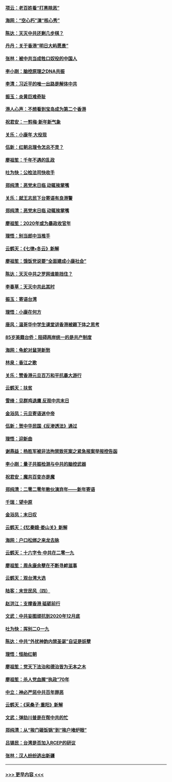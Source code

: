 #### [项云：老百姓看“打黑除恶”](../pages/nsc993/n11785398.md?t=01120011) 
#### [海网：“空心朽”演“核心秀”](../pages/nsc993/n11783874.md?t=01120011) 
#### [陈达：天灭中共还剩几步棋？](../pages/nsc993/n11783719.md?t=01120011) 
#### [丹丹：关于香港“明日大屿愿景”](../pages/nsc993/n11783273.md?t=01120011) 
#### [张林：被中共当成牲口奴役的中国人](../pages/nsc993/n11782397.md?t=01120011) 
#### [李小刚：脑控原理之DNA共振](../pages/nsc993/n11780962.md?t=01120011) 
#### [李清：习近平的唯一出路是解体中共](../pages/nsc993/n11780866.md?t=01120011) 
#### [振玉：炎黄巨难奇耻](../pages/nsc993/n11779632.md?t=01120011) 
#### [港人心声：不想看到宝岛成为第二个香港](../pages/nsc993/n11778817.md?t=01120011) 
#### [祝君安：一剪梅‧新年新气象](../pages/nsc993/n11776340.md?t=01120011) 
#### [关乐：小康年 大役现](../pages/nsc993/n11774213.md?t=01120011) 
#### [伍新：红朝总理令怎总不灵？](../pages/nsc993/n11770813.md?t=01120011) 
#### [廖祖笙：千年不遇的乱政](../pages/nsc993/n11770373.md?t=01120011) 
#### [吐为快：公检法司快收手](../pages/nsc993/n11770359.md?t=01120011) 
#### [郑纯清：恶党末日临 动辄挨掌嘴](../pages/nsc993/n11769912.md?t=01120011) 
#### [关乐：就王志民下台寄语有良港警](../pages/nsc993/n11769903.md?t=01120011) 
#### [郑纯清：恶党末日临 动辄挨掌嘴](../pages/nsc993/n11769356.md?t=01120011) 
#### [廖祖笙：2020年或为暴政收官年](../pages/nsc993/n11768216.md?t=01120011) 
#### [理悟：别当郎中当推手](../pages/nsc993/n11768243.md?t=01120011) 
#### [云鹤天：《七律▪冬云》新解](../pages/nsc993/n11768204.md?t=01120011) 
#### [廖祖笙：饿饭党说要“全面建成小康社会”](../pages/nsc993/n11767482.md?t=01120011) 
#### [陈达：天灭中共之罗网谁能挡住？](../pages/nsc993/n11767465.md?t=01120011) 
#### [李春草：天灭中共此其时](../pages/nsc993/n11767452.md?t=01120011) 
#### [振玉：寄语台湾](../pages/nsc993/n11767432.md?t=01120011) 
#### [理悟：小康在何方](../pages/nsc993/n11767394.md?t=01120011) 
#### [唐风：温哥华中学生课堂讲香港被踢下体之思考](../pages/nsc993/n11766848.md?t=01120011) 
#### [85岁美籍台侨：阻碍两岸统一的是共产制度](../pages/nsc993/n11765043.md?t=01120011) 
#### [海网：龟蛇对鼠哭新愁](../pages/nsc993/n11764895.md?t=01120011) 
#### [林泉：香江之歌](../pages/nsc993/n11764415.md?t=01120011) 
#### [关乐：赞香港元旦百万和平抗暴大游行](../pages/nsc993/n11764382.md?t=01120011) 
#### [云鹤天：扶贫](../pages/nsc993/n11764245.md?t=01120011) 
#### [雪绮：见群鸡退鹰  反观中共末日](../pages/nsc993/n11762112.md?t=01120011) 
#### [金浴凤：元旦寄语迷中帝](../pages/nsc993/n11761788.md?t=01120011) 
#### [伍新：贺中华民国《反渗透法》通过](../pages/nsc993/n11761994.md?t=01120011) 
#### [理悟：迎新曲](../pages/nsc993/n11761152.md?t=01120011) 
#### [谢燕益：杨胜军被非法拘禁致死案之紧急报案举报控告函](../pages/nsc993/n11756134.md?t=01120011) 
#### [李小刚：量子共振检测与中共的脑控武器](../pages/nsc993/n11754518.md?t=01120011) 
#### [祝君安：魔共百变亦是魔](../pages/nsc993/n11754469.md?t=01120011) 
#### [郑纯清：二零二零年散伙演弃年——新年寄语](../pages/nsc993/n11754195.md?t=01120011) 
#### [千瑞：望中原](../pages/nsc993/n11754159.md?t=01120011) 
#### [金浴凤：末日叹](../pages/nsc993/n11752359.md?t=01120011) 
#### [云鹤天：《忆秦娥‧娄山关》新解](../pages/nsc993/n11752348.md?t=01120011) 
#### [海网：户口松绑之来龙去脉](../pages/nsc993/n11752328.md?t=01120011) 
#### [云鹤天：十六字令‧中共在二零一九](../pages/nsc993/n11752305.md?t=01120011) 
#### [廖祖笙：周永康余孽在不断寻衅滋事](../pages/nsc993/n11751013.md?t=01120011) 
#### [云鹤天：观台湾大选](../pages/nsc993/n11751007.md?t=01120011) 
#### [陆客：末世民风（四）](../pages/nsc993/n11749203.md?t=01120011) 
#### [赵洪江：支撑香港 砥砺前行](../pages/nsc993/n11748482.md?t=01120011) 
#### [文武：中共妄图顽抗到2020年12月底](../pages/nsc993/n11748446.md?t=01120011) 
#### [吐为快：挥别二O一九](../pages/nsc993/n11748411.md?t=01120011) 
#### [陈达：中共“外扰神韵内禁圣诞”自证是妖孽](../pages/nsc993/n11748226.md?t=01120011) 
#### [理悟：怪胎红朝](../pages/nsc993/n11748206.md?t=01120011) 
#### [廖祖笙：党天下法治和德治皆为无本之木](../pages/nsc993/n11748135.md?t=01120011) 
#### [廖祖笙：杀人党血腥“执政”70年](../pages/nsc993/n11745144.md?t=01120011) 
#### [中立：神必严惩中共百年罪恶](../pages/nsc993/n11744970.md?t=01120011) 
#### [云鹤天：《采桑子‧重阳》新解](../pages/nsc993/n11744948.md?t=01120011) 
#### [文武：弹劾川普是在帮中共的忙](../pages/nsc993/n11744758.md?t=01120011) 
#### [郑纯清：从“挨门砸饭锅”到“挨户堵炉眼”](../pages/nsc993/n11744745.md?t=01120011) 
#### [吕锡民：台湾是否加入RCEP的研议](../pages/nsc993/n11744701.md?t=01120011) 
#### [张林：汉人纷纷逃出新疆](../pages/nsc993/n11743530.md?t=01120011) 

----
#### [ >>> 更早内容 <<< ](../indexes/nsc993-earlier.md)

